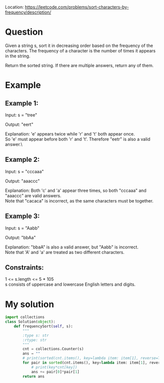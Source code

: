 Location: https://leetcode.com/problems/sort-characters-by-frequency/description/
# Question
Given a string s, sort it in decreasing order based on the frequency of the characters. The frequency of a character is the number of times it appears in the string.

Return the sorted string. If there are multiple answers, return any of them.

# Example

## Example 1:

Input: s = "tree"

Output: "eert"

Explanation: 'e' appears twice while 'r' and 't' both appear once.\
So 'e' must appear before both 'r' and 't'. Therefore "eetr" is also a valid answer.\
## Example 2:

Input: s = "cccaaa"

Output: "aaaccc"

Explanation: Both 'c' and 'a' appear three times, so both "cccaaa" and "aaaccc" are valid answers.\
Note that "cacaca" is incorrect, as the same characters must be together.

## Example 3:

Input: s = "Aabb"

Output: "bbAa"

Explanation: "bbaA" is also a valid answer, but "Aabb" is incorrect.\
Note that 'A' and 'a' are treated as two different characters.
 

## Constraints:

1 <= s.length <= 5 * 105\
s consists of uppercase and lowercase English letters and digits.

# My solution 
```python
import collections
class Solution(object):
    def frequencySort(self, s):
        """
        :type s: str
        :rtype: str
        """
        cnt = collections.Counter(s)
        ans = ""
        # print(sorted(cnt.items(), key=lambda item: item[1], reverse=True))
        for pair in sorted(cnt.items(), key=lambda item: item[1], reverse=True):
            # print(key*cnt[key])
            ans += pair[0]*pair[1]
        return ans

        
        
```
